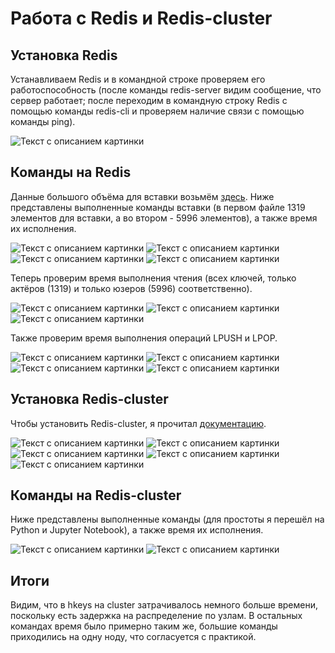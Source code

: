# Работа с Redis и Redis-cluster

## Установка Redis

Устанавливаем Redis и в командной строке проверяем его работоспособность (после команды redis-server видим сообщение, что сервер работает; после переходим в командную строку Redis с помощью команды redis-cli и проверяем наличие связи с помощью команды ping).

![Текст с описанием картинки](/images2/HW2-1.png)

## Команды на Redis

Данные большого объёма для вставки возьмём [здесь](https://github.com/Redis-Developer/redis-datasets/tree/movie-dataset/movie-database). Ниже представлены выполненные команды вставки (в первом файле 1319 элементов для вставки, а во втором - 5996 элементов), а также время их исполнения.

![Текст с описанием картинки](/images2/HW2-2.png)
![Текст с описанием картинки](/images2/HW2-3.png)
![Текст с описанием картинки](/images2/HW2-4.png)
![Текст с описанием картинки](/images2/HW2-5.png)

Теперь проверим время выполнения чтения (всех ключей, только актёров (1319) и только юзеров (5996) соответственно).

![Текст с описанием картинки](/images2/HW2-6.png)
![Текст с описанием картинки](/images2/HW2-7.png)
![Текст с описанием картинки](/images2/HW2-8.png)

Также проверим время выполнения операций LPUSH и LPOP.

![Текст с описанием картинки](/images2/HW2-9.png)
![Текст с описанием картинки](/images2/HW2-10.png)
![Текст с описанием картинки](/images2/HW2-11.png)
![Текст с описанием картинки](/images2/HW2-12.png)

## Установка Redis-cluster

Чтобы установить Redis-cluster, я прочитал [документацию](https://www.geeksforgeeks.org/complete-guide-to-redis-php/).

![Текст с описанием картинки](/images2/HW2-13.png)
![Текст с описанием картинки](/images2/HW2-14.png)
![Текст с описанием картинки](/images2/HW2-15.png)
![Текст с описанием картинки](/images2/HW2-16.png)
![Текст с описанием картинки](/images2/HW2-17.png)

## Команды на Redis-cluster

Ниже представлены выполненные команды (для простоты я перешёл на Python и Jupyter Notebook), а также время их исполнения.

![Текст с описанием картинки](/images2/HW2-18.png)
![Текст с описанием картинки](/images2/HW2-19.png)

## Итоги

Видим, что в hkeys на cluster затрачивалось немного больше времени, поскольку есть задержка на распределение по узлам. В остальных командах время было примерно таким же, большие команды приходились на одну ноду, что согласуется с практикой. 
